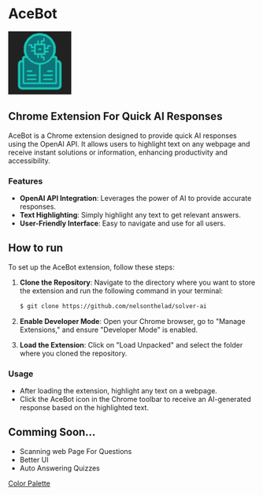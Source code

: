 # AceBot
![AceBot Screenshot](images/icon128.png)

## Chrome Extension For Quick AI Responses

AceBot is a Chrome extension designed to provide quick AI responses using the OpenAI API. It allows users to highlight text on any webpage and receive instant solutions or information, enhancing productivity and accessibility.

### Features

- **OpenAI API Integration**: Leverages the power of AI to provide accurate responses.
- **Text Highlighting**: Simply highlight any text to get relevant answers.
- **User-Friendly Interface**: Easy to navigate and use for all users.

## How to run

To set up the AceBot extension, follow these steps:

1. **Clone the Repository**: Navigate to the directory where you want to store the extension and run the following command in your terminal:
    ```bash
    $ git clone https://github.com/nelsonthelad/solver-ai
    ```

2. **Enable Developer Mode**: Open your Chrome browser, go to "Manage Extensions," and ensure "Developer Mode" is enabled.

3. **Load the Extension**: Click on "Load Unpacked" and select the folder where you cloned the repository.

### Usage

- After loading the extension, highlight any text on a webpage.
- Click the AceBot icon in the Chrome toolbar to receive an AI-generated response based on the highlighted text.

## Comming Soon... 
- Scanning web Page For Questions
- Better UI
- Auto Answering Quizzes

[Color Palette](https://colorhunt.co/palette/2121213232320d737714ffec)
